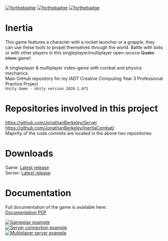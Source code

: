 [![forthebadge](https://forthebadge.com/images/badges/made-with-c-sharp.svg)](https://forthebadge.com)
[![forthebadge](https://forthebadge.com/images/badges/ages-12.svg)](https://forthebadge.com)
[![forthebadge](https://forthebadge.com/images/badges/uses-badges.svg)](https://forthebadge.com)

# Inertia
This game features a character with a rocket launcher or a grapple, they can use these tools to propel themselves through the world. Battle with bots or with other players in this singleplayer/multiplayer open-source ~~Quake clone~~ game!    

A singleplayer & multiplayer video-game with combat and physics mechanics    
Main GitHub repository for my IADT Creative Computing Year 3 Professional Practice Project    
```Unity Game - Unity version 2020.1.6f1```

# Repositories involved in this project
https://github.com/JonathanBerkeley/Server    
https://github.com/JonathanBerkeley/InertiaCombat/    
Majority of the code commits are located in the above two repositories    

# Downloads
Game:
[Latest release](https://github.com/JonathanBerkeley/Inertia/releases/tag/1.4.5)    
Server:
[Latest release](https://github.com/JonathanBerkeley/Server/releases/tag/1.0.8)

# Documentation
Full documentation of the game is available here:    
[Documentation PDF](https://github.com/JonathanBerkeley/Inertia/blob/master/Inertia.pdf)    

[![Gameplay example](https://i.imgur.com/vwpBIco.png)](https://imgur.com/a/VoL2X6u)    
[![Server connection example](https://i.imgur.com/kYFpIwu.png)](https://imgur.com/a/VoL2X6u)    
[![Multiplayer server example](https://i.imgur.com/X4DZMPL.png)](https://imgur.com/a/VoL2X6u)    
